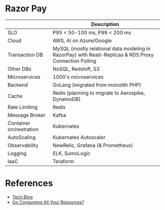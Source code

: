 # Razor Pay

|                         | Description                                                                                           |
|-------------------------|-------------------------------------------------------------------------------------------------------|
| SLO                     | P95 < 50-100 ms, P99 < 200 ms                                                                         |
| Cloud                   | AWS, AI on Azure/Google                                                                               |
| Transaction DB          | MySQL (mostly relational data modeling in RazorPay) with Read-Replicas & RDS Proxy Connection Polling |
| Other DBs               | NoSQL, Redshift, S3                                                                                   |
| Microservices           | 1000's microservices                                                                                  |
| Backend                 | GoLang (migrated from monolith PHP)                                                                   |
| Cache                   | Redis (planning to migrate to Aerospike, DynamoDB)                                                    |
| Rate Limiting           | Redis                                                                                                 |
| Message Broker          | Kafka                                                                                                 |
| Container orchestration | Kubernates                                                                                            |
| AutoScaling             | Kubernates Autoscaler                                                                                 |
| Observability           | NewRelic, Grafana (& Prometheus)                                                                      |
| Logging                 | ELK, SumoLogic                                                                                        |
| IaaC                    | Teraform                                                                                              |

# References
- [Tech Blog](https://engineering.razorpay.com/)
- [Go Consuming All Your Resources?](https://engineering.razorpay.com/golang-consuming-all-your-resources-5730cac4b61)


